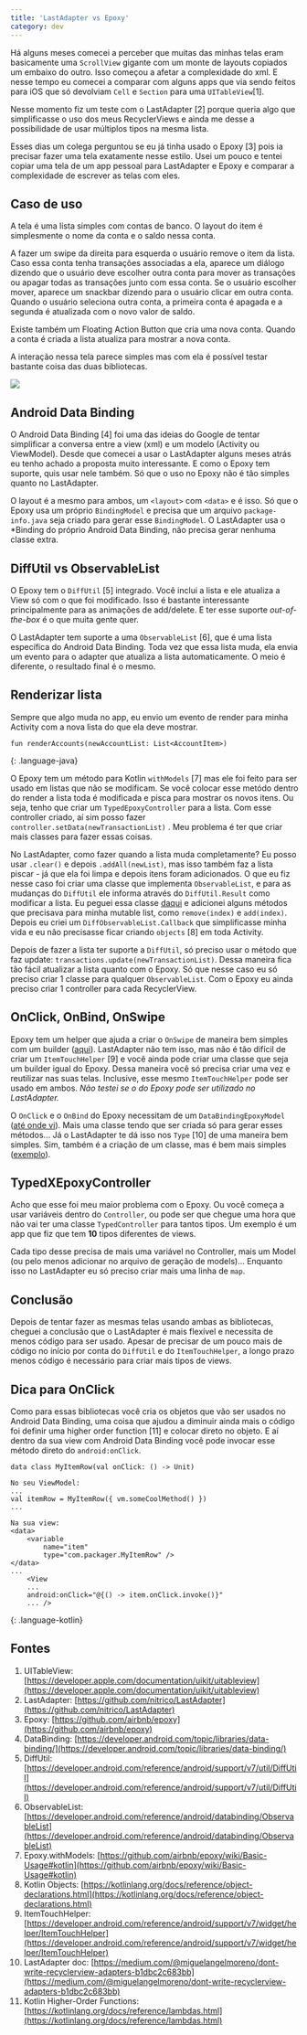 ```yaml
---
title: 'LastAdapter vs Epoxy'
category: dev
---
```


Há alguns meses comecei a perceber que muitas das minhas telas eram basicamente uma `ScrollView` gigante com um monte de layouts copiados um embaixo do outro. Isso começou a afetar a complexidade do xml. E nesse tempo eu comecei a comparar com alguns apps que via sendo feitos para iOS que só devolviam `Cell` e `Section` para uma `UITableView`[1].

Nesse momento fiz um teste com o LastAdapter [2] porque queria algo que simplificasse o uso dos meus RecyclerViews e ainda me desse a possibilidade de usar múltiplos tipos na mesma lista.

Esses dias um colega perguntou se eu já tinha usado o Epoxy [3] pois ia precisar fazer uma tela exatamente nesse estilo. Usei um pouco e tentei copiar uma tela de um app pessoal para LastAdapter e Epoxy e comparar a complexidade de escrever as telas com eles.

## Caso de uso

A tela é uma lista simples com contas de banco. O layout do item é simplesmente o nome da conta e o saldo nessa conta.

A fazer um swipe da direita para esquerda o usuário remove o item da lista. Caso essa conta tenha transações associadas a ela, aparece um diálogo dizendo que o usuário deve escolher outra conta para mover as transações ou apagar todas as transações junto com essa conta. Se o usuário escolher mover, aparece um snackbar dizendo para o usuário clicar em outra conta. Quando o usuário seleciona outra conta, a primeira conta é apagada e a segunda é atualizada com o novo valor de saldo.

Existe também um Floating Action Button que cria uma nova conta. Quando a conta é criada a lista atualiza para mostrar a nova conta.

A interação nessa tela parece simples mas com ela é possível testar bastante coisa das duas bibliotecas.

![](/images/20180907_124640-99bff0f8-98ab-45e9-9d97-af512d6d0909.gif)

## Android Data Binding

O Android Data Binding [4] foi uma das ideias do Google de tentar simplificar a conversa entre a view (xml) e um modelo (Activity ou ViewModel). Desde que comecei a usar o LastAdapter alguns meses atrás eu tenho achado a proposta muito interessante. E como o Epoxy tem suporte, quis usar nele também. Só que o uso no Epoxy não é tão simples quanto no LastAdapter.

O layout é a mesmo para ambos, um `<layout>` com `<data>` e é isso. Só que o Epoxy usa um próprio `BindingModel` e precisa que um arquivo `package-info.java` seja criado para gerar esse `BindingModel`. O LastAdapter usa o *Binding do próprio Android Data Binding, não precisa gerar nenhuma classe extra.

## DiffUtil vs ObservableList

O Epoxy tem o `DiffUtil` [5] integrado. Você inclui a lista e ele atualiza a View só com o que foi modificado. Isso é bastante interessante principalmente para as animações de add/delete. E ter esse suporte *out-of-the-box* é o que muita gente quer.

O LastAdapter tem suporte a uma `ObservableList` [6], que é uma lista específica do Android Data Binding. Toda vez que essa lista muda, ela envia um evento para o adapter que atualiza a lista automaticamente. O meio é diferente, o resultado final é o mesmo.

## Renderizar lista

Sempre que algo muda no app, eu envio um evento de render para minha Activity com a nova lista do que ela deve mostrar.

    fun renderAccounts(newAccountList: List<AccountItem>)
{: .language-java}

O Epoxy tem um método para Kotlin `withModels` [7] mas ele foi feito para ser usado em listas que não se modificam. Se você colocar esse metódo dentro do render a lista toda é modificada e pisca para mostrar os novos itens. Ou seja, tenho que criar um `TypedEpoxyController` para a lista. Com esse controller criado, aí sim posso fazer `controller.setData(newTransactionList)` . Meu problema é ter que criar mais classes para fazer essas coisas.

No LastAdapter, como fazer quando a lista muda completamente? Eu posso usar `.clear()` e depois `.addAll(newList)`, mas isso também faz a lista piscar - já que ela foi limpa e depois itens foram adicionados. O que eu fiz nesse caso foi criar uma classe que implementa `ObservableList`, e para as mudanças do `DiffUtil` ele informa através do `DiffUtil.Result` como modificar a lista. Eu peguei essa classe [daqui](https://github.com/evant/binding-collection-adapter/blob/master/bindingcollectionadapter-recyclerview/src/main/java/me/tatarka/bindingcollectionadapter2/collections/DiffObservableList.java) e adicionei alguns métodos que precisava para minha mutable list, como `remove(index)` e `add(index)`. Depois eu criei um `DiffObservableList.Callback` que simplificasse minha vida e eu não precisasse ficar criando `objects` [8] em toda Activity.

Depois de fazer a lista ter suporte a `DiffUtil`, só preciso usar o método que faz update: `transactions.update(newTransactionList)`. Dessa maneira fica tão fácil atualizar a lista quanto com o Epoxy. Só que nesse caso eu só preciso criar 1 classe para qualquer `ObservableList`. Com o Epoxy eu ainda preciso criar 1 controller para cada RecyclerView.

## OnClick, OnBind, OnSwipe

Epoxy tem um helper que ajuda a criar o `OnSwipe` de maneira bem simples com um builder ([aqui](https://github.com/airbnb/epoxy/wiki/Touch-Support#swiping)). LastAdapter não tem isso, mas não é tão difícil de criar um `ItemTouchHelper` [9] e você ainda pode criar uma classe que seja um builder igual do Epoxy. Dessa maneira você só precisa criar uma vez e reutilizar nas suas telas. Inclusive, esse mesmo `ItemTouchHelper` pode ser usado em ambos. *Não testei se o do Epoxy pode ser utilizado no LastAdapter.*

O `OnClick` e o `OnBind` do Epoxy necessitam de um `DataBindingEpoxyModel` ([até onde vi](https://github.com/airbnb/epoxy/wiki/Data-Binding-Support#custom-data-binding-models)). Mais uma classe tendo que ser criada só para gerar esses métodos... Já o LastAdapter te dá isso nos `Type` [10] de uma maneira bem simples. Sim, também é a criação de um classe, mas é bem mais simples ([exemplo](https://gist.github.com/nitrico/88d0e3c78e8a84951e110b3b7d63033c#file-lastadapterwithlisteners-kt)).

## TypedXEpoxyController

Acho que esse foi meu maior problema com o Epoxy. Ou você começa a usar variáveis dentro do `Controller`, ou pode ser que chegue uma hora que não vai ter uma classe `TypedController` para tantos tipos. Um exemplo é um app que fiz que tem **10** tipos diferentes de views.

Cada tipo desse precisa de mais uma variável no Controller, mais um Model (ou pelo menos adicionar no arquivo de geração de models)... Enquanto isso no LastAdapter eu só preciso criar mais uma linha de `map`.

## Conclusão

Depois de tentar fazer as mesmas telas usando ambas as bibliotecas, cheguei a conclusão que o LastAdapter é mais flexível e necessita de menos código para ser usado. Apesar de precisar de um pouco mais de código no início por conta do `DiffUtil` e do `ItemTouchHelper`, a longo prazo menos código é necessário para criar mais tipos de views.

## Dica para OnClick

Como para essas bibliotecas você cria os objetos que vão ser usados no Android Data Binding, uma coisa que ajudou a diminuir ainda mais o código foi definir uma higher order function [11] e colocar direto no objeto. E aí dentro da sua view com Android Data Binding você pode invocar esse método direto do `android:onClick`.

    data class MyItemRow(val onClick: () -> Unit)
    
    No seu ViewModel:
    ...
    val itemRow = MyItemRow({ vm.someCoolMethod() })
    ...
    
    Na sua view:
    <data>
        <variable
            name="item"
            type="com.packager.MyItemRow" />
    </data>
    ...
        <View
        ...
        android:onClick="@{() -> item.onClick.invoke()}"
        ... />
{: .language-kotlin}

## Fontes

1. UITableView: [https://developer.apple.com/documentation/uikit/uitableview](https://developer.apple.com/documentation/uikit/uitableview)
2. LastAdapter: [https://github.com/nitrico/LastAdapter](https://github.com/nitrico/LastAdapter)
3. Epoxy: [https://github.com/airbnb/epoxy](https://github.com/airbnb/epoxy)
4. DataBinding: [https://developer.android.com/topic/libraries/data-binding/](https://developer.android.com/topic/libraries/data-binding/)
5. DiffUtil: [https://developer.android.com/reference/android/support/v7/util/DiffUtil](https://developer.android.com/reference/android/support/v7/util/DiffUtil)
6. ObservableList: [https://developer.android.com/reference/android/databinding/ObservableList](https://developer.android.com/reference/android/databinding/ObservableList)
7. Epoxy.withModels: [https://github.com/airbnb/epoxy/wiki/Basic-Usage#kotlin](https://github.com/airbnb/epoxy/wiki/Basic-Usage#kotlin)
8. Kotlin Objects: [https://kotlinlang.org/docs/reference/object-declarations.html](https://kotlinlang.org/docs/reference/object-declarations.html)
9. ItemTouchHelper: [https://developer.android.com/reference/android/support/v7/widget/helper/ItemTouchHelper](https://developer.android.com/reference/android/support/v7/widget/helper/ItemTouchHelper)
10. LastAdapter doc: [https://medium.com/@miguelangelmoreno/dont-write-recyclerview-adapters-b1dbc2c683bb](https://medium.com/@miguelangelmoreno/dont-write-recyclerview-adapters-b1dbc2c683bb)
11. Kotlin Higher-Order Functions: [https://kotlinlang.org/docs/reference/lambdas.html](https://kotlinlang.org/docs/reference/lambdas.html)